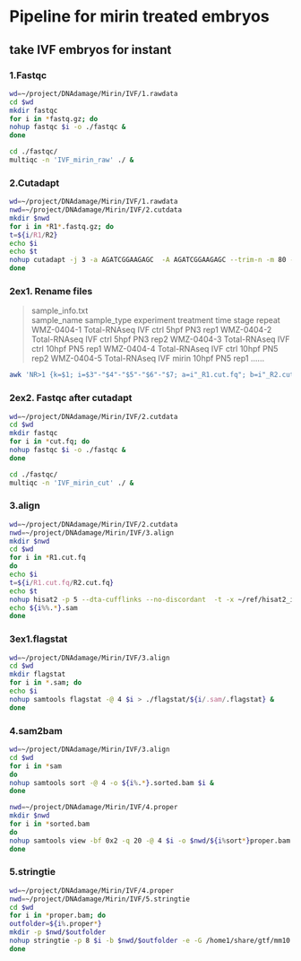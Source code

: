 # Pipeline for mirin treated embryos

## take IVF embryos for instant

### 1.Fastqc

```sh
wd=~/project/DNAdamage/Mirin/IVF/1.rawdata
cd $wd
mkdir fastqc
for i in *fastq.gz; do
nohup fastqc $i -o ./fastqc &
done

cd ./fastqc/
multiqc -n 'IVF_mirin_raw' ./ &
```

### 2.Cutadapt

```sh
wd=~/project/DNAdamage/Mirin/IVF/1.rawdata
nwd=~/project/DNAdamage/Mirin/IVF/2.cutdata
mkdir $nwd
for i in *R1*.fastq.gz; do
t=${i/R1/R2}
echo $i
echo $t
nohup cutadapt -j 3 -a AGATCGGAAGAGC  -A AGATCGGAAGAGC --trim-n -m 80 -q 20,20 -o $nwd/${i%_S*}_R1.cut.fq -p $nwd/${t%_S*}_R2.cut.fq $i $t > $nwd/${i%%_*}.cut.log &
done
```

### 2ex1. Rename files
> sample_info.txt  
> sample_name     sample_type     experiment      treatment       time    stage repeat
> WMZ-0404-1      Total-RNAseq    IVF     ctrl    5hpf    PN3   rep1
> WMZ-0404-2      Total-RNAseq    IVF     ctrl    5hpf    PN3   rep2
> WMZ-0404-3      Total-RNAseq    IVF     ctrl    10hpf   PN5   rep1
> WMZ-0404-4      Total-RNAseq    IVF     ctrl    10hpf   PN5   rep2
> WMZ-0404-5      Total-RNAseq    IVF     mirin   10hpf   PN5   rep1
> ......

```sh
awk 'NR>1 {k=$1; i=$3"-"$4"-"$5"-"$6"-"$7; a=i"_R1.cut.fq"; b=i"_R2.cut.fq"; c=k"_R1.cut.fq"; d=k"_R2.cut.fq"; print c,a; print d,b }' ../1.rawdata/sample_info.txt | xargs -n2 mv
```

### 2ex2. Fastqc after cutadapt

```sh
wd=~/project/DNAdamage/Mirin/IVF/2.cutdata
cd $wd
mkdir fastqc
for i in *cut.fq; do
nohup fastqc $i -o ./fastqc &
done

cd ./fastqc/
multiqc -n 'IVF_mirin_cut' ./ &
```

### 3.align

```sh
wd=~/project/DNAdamage/Mirin/IVF/2.cutdata
nwd=~/project/DNAdamage/Mirin/IVF/3.align
mkdir $nwd
cd $wd
for i in *R1.cut.fq
do
echo $i
t=${i/R1.cut.fq/R2.cut.fq}
echo $t
nohup hisat2 -p 5 --dta-cufflinks --no-discordant  -t -x ~/ref/hisat2_index/mm10/genome -1 $i -2 $t -S $nwd/${i%%.*}.sam  > $nwd/${i%%.*}.log &
echo ${i%%.*}.sam
done
```

### 3ex1.flagstat

```sh
wd=~/project/DNAdamage/Mirin/IVF/3.align
cd $wd
mkdir flagstat
for i in *.sam; do
echo $i
nohup samtools flagstat -@ 4 $i > ./flagstat/${i/.sam/.flagstat} &
done
```

### 4.sam2bam

```sh
wd=~/project/DNAdamage/Mirin/IVF/3.align
cd $wd
for i in *sam
do
nohup samtools sort -@ 4 -o ${i%.*}.sorted.bam $i &
done

nwd=~/project/DNAdamage/Mirin/IVF/4.proper
mkdir $nwd
for i in *sorted.bam
do
nohup samtools view -bf 0x2 -q 20 -@ 4 $i -o $nwd/${i%sort*}proper.bam  &
done
```

### 5.stringtie

```sh
wd=~/project/DNAdamage/Mirin/IVF/4.proper
nwd=~/project/DNAdamage/Mirin/IVF/5.stringtie
cd $wd
for i in *proper.bam; do
outfolder=${i%.proper*}
mkdir -p $nwd/$outfolder
nohup stringtie -p 8 $i -b $nwd/$outfolder -e -G /home1/share/gtf/mm10.gtf -o $nwd/$outfolder/$outfolder_stringtie.gtf > $nwd/$outfolder.log &
done